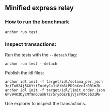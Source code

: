 ## Minified express relay

### How to run the benchmark

`anchor run test`

### Inspect transactions:

Run the tests with the `--detach` flag:

```shell
anchor run test --detach
```

Publish the idl files:

```shell
anchor idl init -f target/idl/solana_per.json 3qiTuH24j5XUYtiEoidyCaJi8tb8LPD9oXecJrRR1m2K
anchor idl init -f target/idl/limit_order.json 6Pv94K3DycMf9nGJumN7z7SrydGErEjVjsYVXC5b31RN
```

Use explorer to inspect the transactions.
